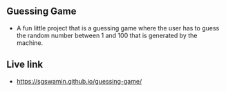 ## Guessing Game

* A fun little project that is a guessing game where the user has to guess the random number between 1 and 100 that is generated by the machine.

## Live link

* https://sgswamin.github.io/guessing-game/
